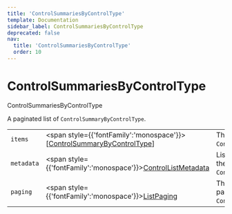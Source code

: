 ```yaml
---
title: 'ControlSummariesByControlType'
template: Documentation
sidebar_label: ControlSummariesByControlType
deprecated: false
nav:
  title: 'ControlSummariesByControlType'
  order: 10
---
```


# ControlSummariesByControlType

<div style={{'fontFamily':'monospace'}}><span style={{'fontSize':'1.5rem','fontWeight':500}}>ControlSummariesByControlType</span></div>



A paginated list of `ControlSummaryByControlType`.

| | | |
| -- | -- | -- |
| `items` | <span style={{'fontFamily':'monospace'}}>[<a href="/guardrails/docs/reference/graphql/object/ControlSummaryByControlType">ControlSummaryByControlType</a>]</span> | The `items` for this page of `ControlSummariesByControlType`. |
| `metadata` | <span style={{'fontFamily':'monospace'}}><a href="/guardrails/docs/reference/graphql/object/ControlListMetadata">ControlListMetadata</a></span> | List metadata information for the instance of `ControlSummariesByControlType`. |
| `paging` | <span style={{'fontFamily':'monospace'}}><a href="/guardrails/docs/reference/graphql/object/ListPaging">ListPaging</a></span> | The `paging` information for this page of `ControlSummariesByControlType`. |